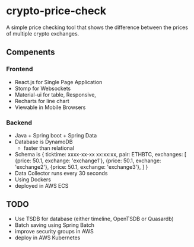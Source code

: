 # crypto-price-check
A simple price checking tool that shows the difference between the prices of multiple crypto exchanges.

## Compenents
### Frontend
* React.js for Single Page Application
* Stomp for Websockets
* Material-ui for table, Responsive,
* Recharts for line chart
* Viewable in Mobile Browsers

### Backend
* Java + Spring boot + Spring Data
* Database is DynamoDB
    - faster than relational
* Schema is {
    ticktime: xxxx-xx-xx xx:xx:xx, 
    pair: ETHBTC, 
    exchanges: [
        {price: 50.1, exchange: 'exchange1'},
        {price: 50.1, exchange: 'exchange2'},
        {price: 50.1, exchange: 'exchange3'}, ]
    }
* Data Collector runs every 30 seconds
* Using Dockers
* deployed in AWS ECS

## TODO
* Use TSDB for database (either timeline, OpenTSDB or Quasardb)
* Batch saving using Spring Batch
* improve security groups in AWS
* deploy in AWS Kubernetes
